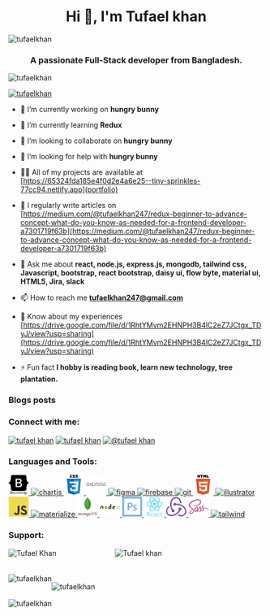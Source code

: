 <h1 align="center">Hi 👋, I'm Tufael khan</h1>
<img src="https://envri.eu/wp-content/uploads/2016/08/software-developer-copy.jpg" alt="tufaelkhan" /> 
<h3 align="center">A passionate Full-Stack developer from Bangladesh.</h3>

<p align="left"> <img src="https://komarev.com/ghpvc/?username=tufaelkhan&label=Profile%20views&color=0e75b6&style=flat" alt="tufaelkhan" /> </p>

<p align="left"> <a href="https://github.com/ryo-ma/github-profile-trophy"><img src="https://github-profile-trophy.vercel.app/?username=tufaelkhan" alt="tufaelkhan" /></a> </p>

- 🔭 I’m currently working on **hungry bunny**

- 🌱 I’m currently learning **Redux**

- 👯 I’m looking to collaborate on **hungry bunny**

- 🤝 I’m looking for help with **hungry bunny**

- 👨‍💻 All of my projects are available at [https://65324fda185e4f0d2e4a6e25--tiny-sprinkles-77cc94.netlify.app](portfolio)

- 📝 I regularly write articles on [https://medium.com/@tufaelkhan247/redux-beginner-to-advance-concept-what-do-you-know-as-needed-for-a-frontend-developer-a7301719f63b](https://medium.com/@tufaelkhan247/redux-beginner-to-advance-concept-what-do-you-know-as-needed-for-a-frontend-developer-a7301719f63b)

- 💬 Ask me about **react, node.js, express.js, mongodb, tailwind css, Javascript, bootstrap, react bootstrap, daisy ui, flow byte, material ui, HTML5, Jira, slack**

- 📫 How to reach me **tufaelkhan247@gmail.com**

- 📄 Know about my experiences [https://drive.google.com/file/d/1RhtYMvm2EHNPH3B4lC2eZ7JCtgx_TDyJ/view?usp=sharing](https://drive.google.com/file/d/1RhtYMvm2EHNPH3B4lC2eZ7JCtgx_TDyJ/view?usp=sharing)

- ⚡ Fun fact **I hobby is reading book, learn new technology, tree plantation.**

### Blogs posts
<!-- BLOG-POST-LIST:START -->
<!-- BLOG-POST-LIST:END -->

<h3 align="left">Connect with me:</h3>
<p align="left">
<a href="https://linkedin.com/in/tufael khan" target="blank"><img align="center" src="https://raw.githubusercontent.com/rahuldkjain/github-profile-readme-generator/master/src/images/icons/Social/linked-in-alt.svg" alt="tufael khan" height="30" width="40" /></a>
<a href="https://fb.com/tufael khan" target="blank"><img align="center" src="https://raw.githubusercontent.com/rahuldkjain/github-profile-readme-generator/master/src/images/icons/Social/facebook.svg" alt="tufael khan" height="30" width="40" /></a>
<a href="https://medium.com/@tufael khan" target="blank"><img align="center" src="https://raw.githubusercontent.com/rahuldkjain/github-profile-readme-generator/master/src/images/icons/Social/medium.svg" alt="@tufael khan" height="30" width="40" /></a>
</p>

<h3 align="left">Languages and Tools:</h3>
<p align="left"> <a href="https://getbootstrap.com" target="_blank" rel="noreferrer"> <img src="https://raw.githubusercontent.com/devicons/devicon/master/icons/bootstrap/bootstrap-plain-wordmark.svg" alt="bootstrap" width="40" height="40"/> </a> <a href="https://www.chartjs.org" target="_blank" rel="noreferrer"> <img src="https://www.chartjs.org/media/logo-title.svg" alt="chartjs" width="40" height="40"/> </a> <a href="https://www.w3schools.com/css/" target="_blank" rel="noreferrer"> <img src="https://raw.githubusercontent.com/devicons/devicon/master/icons/css3/css3-original-wordmark.svg" alt="css3" width="40" height="40"/> </a> <a href="https://expressjs.com" target="_blank" rel="noreferrer"> <img src="https://raw.githubusercontent.com/devicons/devicon/master/icons/express/express-original-wordmark.svg" alt="express" width="40" height="40"/> </a> <a href="https://www.figma.com/" target="_blank" rel="noreferrer"> <img src="https://www.vectorlogo.zone/logos/figma/figma-icon.svg" alt="figma" width="40" height="40"/> </a> <a href="https://firebase.google.com/" target="_blank" rel="noreferrer"> <img src="https://www.vectorlogo.zone/logos/firebase/firebase-icon.svg" alt="firebase" width="40" height="40"/> </a> <a href="https://git-scm.com/" target="_blank" rel="noreferrer"> <img src="https://www.vectorlogo.zone/logos/git-scm/git-scm-icon.svg" alt="git" width="40" height="40"/> </a> <a href="https://www.w3.org/html/" target="_blank" rel="noreferrer"> <img src="https://raw.githubusercontent.com/devicons/devicon/master/icons/html5/html5-original-wordmark.svg" alt="html5" width="40" height="40"/> </a> <a href="https://www.adobe.com/in/products/illustrator.html" target="_blank" rel="noreferrer"> <img src="https://www.vectorlogo.zone/logos/adobe_illustrator/adobe_illustrator-icon.svg" alt="illustrator" width="40" height="40"/> </a> <a href="https://developer.mozilla.org/en-US/docs/Web/JavaScript" target="_blank" rel="noreferrer"> <img src="https://raw.githubusercontent.com/devicons/devicon/master/icons/javascript/javascript-original.svg" alt="javascript" width="40" height="40"/> </a> <a href="https://materializecss.com/" target="_blank" rel="noreferrer"> <img src="https://raw.githubusercontent.com/prplx/svg-logos/5585531d45d294869c4eaab4d7cf2e9c167710a9/svg/materialize.svg" alt="materialize" width="40" height="40"/> </a> <a href="https://www.mongodb.com/" target="_blank" rel="noreferrer"> <img src="https://raw.githubusercontent.com/devicons/devicon/master/icons/mongodb/mongodb-original-wordmark.svg" alt="mongodb" width="40" height="40"/> </a> <a href="https://nodejs.org" target="_blank" rel="noreferrer"> <img src="https://raw.githubusercontent.com/devicons/devicon/master/icons/nodejs/nodejs-original-wordmark.svg" alt="nodejs" width="40" height="40"/> </a> <a href="https://www.photoshop.com/en" target="_blank" rel="noreferrer"> <img src="https://raw.githubusercontent.com/devicons/devicon/master/icons/photoshop/photoshop-line.svg" alt="photoshop" width="40" height="40"/> </a> <a href="https://reactjs.org/" target="_blank" rel="noreferrer"> <img src="https://raw.githubusercontent.com/devicons/devicon/master/icons/react/react-original-wordmark.svg" alt="react" width="40" height="40"/> </a> <a href="https://redux.js.org" target="_blank" rel="noreferrer"> <img src="https://raw.githubusercontent.com/devicons/devicon/master/icons/redux/redux-original.svg" alt="redux" width="40" height="40"/> </a> <a href="https://sass-lang.com" target="_blank" rel="noreferrer"> <img src="https://raw.githubusercontent.com/devicons/devicon/master/icons/sass/sass-original.svg" alt="sass" width="40" height="40"/> </a> <a href="https://tailwindcss.com/" target="_blank" rel="noreferrer"> <img src="https://www.vectorlogo.zone/logos/tailwindcss/tailwindcss-icon.svg" alt="tailwind" width="40" height="40"/> </a> </p>

<h3 align="left">Support:</h3>
<p><a href="https://www.buymeacoffee.com/Tufael Khan"> <img align="left" src="https://cdn.buymeacoffee.com/buttons/v2/default-yellow.png" height="50" width="210" alt="Tufael Khan" /></a><a href="https://ko-fi.com/Tufael khan"> <img align="left" src="https://cdn.ko-fi.com/cdn/kofi3.png?v=3" height="50" width="210" alt="Tufael khan" /></a></p><br><br>

<p><img align="left" src="https://github-readme-stats.vercel.app/api/top-langs?username=tufaelkhan&show_icons=true&locale=en&layout=compact" alt="tufaelkhan" /></p>

<p>&nbsp;<img align="center" src="https://github-readme-stats.vercel.app/api?username=tufaelkhan&show_icons=true&locale=en" alt="tufaelkhan" /></p>

<p><img align="center" src="https://github-readme-streak-stats.herokuapp.com/?user=tufaelkhan&" alt="tufaelkhan" /></p>
